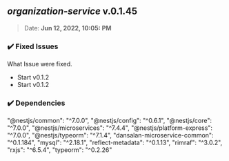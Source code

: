 ## ***organization-service*** v.0.1.45
> Date: **Jun 12, 2022, 10:05: PM**

### :heavy_check_mark: Fixed Issues
What Issue were fixed.
- Start v0.1.2
-  Start v0.1.2

### :heavy_check_mark: Dependencies
> 
   "@nestjs/common": "^7.0.0",
    "@nestjs/config": "^0.6.1",
    "@nestjs/core": "^7.0.0",
    "@nestjs/microservices": "^7.4.4",
    "@nestjs/platform-express": "^7.0.0",
    "@nestjs/typeorm": "^7.1.4",
    "dansalan-microservice-common": "^0.1.184",
    "mysql": "^2.18.1",
    "reflect-metadata": "^0.1.13",
    "rimraf": "^3.0.2",
    "rxjs": "^6.5.4",
    "typeorm": "^0.2.26"



